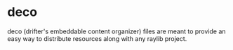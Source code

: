# deco
deco (drifter's embeddable content organizer) files are meant to provide an easy way to distribute resources along with any raylib project.
